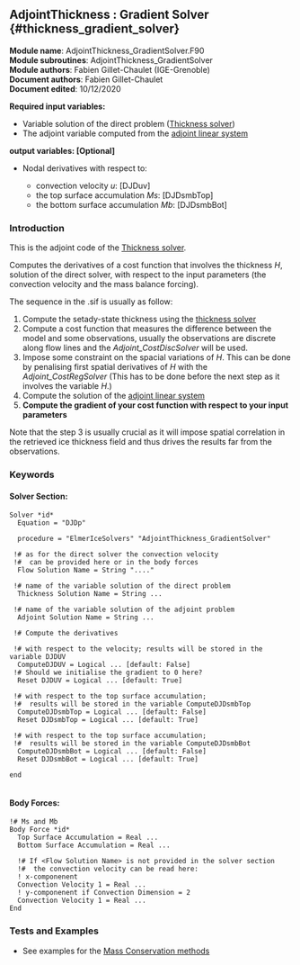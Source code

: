 ## AdjointThickness : Gradient Solver {#thickness_gradient_solver}

**Module name**: AdjointThickness_GradientSolver.F90    
**Module subroutines**: AdjointThickness_GradientSolver     
**Module authors**: Fabien Gillet-Chaulet (IGE-Grenoble)      
**Document authors**: Fabien Gillet-Chaulet      
**Document edited**: 10/12/2020    

**Required input variables:**

 - Variable solution of the direct problem ([Thickness solver](#thickness_direct_solver))
 - The adjoint variable computed from the [adjoint linear system](#adjoint_linearsolver)

**output variables: [Optional]**

 - Nodal derivatives with respect to:

    - convection velocity $u$: [DJDuv]
    - the top surface accumulation $Ms$: [DJDsmbTop]
    - the bottom surface accumulation $Mb$: [DJDsmbBot]


### Introduction

This is the adjoint code of the [Thickness solver](#thickness_direct_solver).

Computes the derivatives of a cost function that involves the thickness $H$, solution of the direct solver, with respect to the input parameters (the convection velocity and the mass balance forcing).

The sequence in the .sif is usually as follow:

1. Compute the setady-state thickness using the [thickness solver](#thickness_direct_solver)
2. Compute a cost function that measures the difference between the model and some observations, usually the observations are discrete along flow lines and the *Adjoint_CostDiscSolver* will be used.
3. Impose some constraint on the spacial variations of $H$. This can be done by penalising first spatial derivatives of $H$ with the *Adjoint_CostRegSolver* (This has to be done before the next step as it involves the variable $H$.)    
4. Compute the solution of the [adjoint linear system](#adjoint_linearsolver)
5. **Compute the gradient of your cost function with respect to your input parameters**

Note that the step 3 is usually crucial as it will impose spatial correlation in the retrieved ice thickness field and thus drives the results far from the observations.

### Keywords


#### Solver Section:

```
Solver *id*
  Equation = "DJDp"

  procedure = "ElmerIceSolvers" "AdjointThickness_GradientSolver"

 !# as for the direct solver the convection velocity 
 !#  can be provided here or in the body forces
  Flow Solution Name = String "...."

 !# name of the variable solution of the direct problem
  Thickness Solution Name = String ...

 !# name of the variable solution of the adjoint problem
  Adjoint Solution Name = String ...

 !# Compute the derivatives

 !# with respect to the velocity; results will be stored in the variable DJDUV
  ComputeDJDUV = Logical ... [default: False]
 !# Should we initialise the gradient to 0 here?
  Reset DJDUV = Logical ... [default: True]

 !# with respect to the top surface accumulation; 
 !#  results will be stored in the variable ComputeDJDsmbTop
  ComputeDJDsmbTop = Logical ... [default: False]
  Reset DJDsmbTop = Logical ... [default: True]
 
 !# with respect to the top surface accumulation;
 !#  results will be stored in the variable ComputeDJDsmbBot
  ComputeDJDsmbBot = Logical ... [default: False]
  Reset DJDsmbBot = Logical ... [default: True]

end


```

#### Body Forces:

```
!# Ms and Mb
Body Force *id*
  Top Surface Accumulation = Real ...
  Bottom Surface Accumulation = Real ...

  !# If <Flow Solution Name> is not provided in the solver section
  !#  the convection velocity can be read here:
  ! x-componenent
  Convection Velocity 1 = Real ...
  ! y-componenent if Convection Dimension = 2
  Convection Velocity 1 = Real ...
End
````

### Tests and Examples

- See examples for the [Mass Conservation methods](../../examples/Inverse_Methods)
